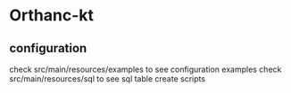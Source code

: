 # Orthanc-kt

## configuration

check src/main/resources/examples to see configuration examples
check src/main/resources/sql to see sql table create scripts